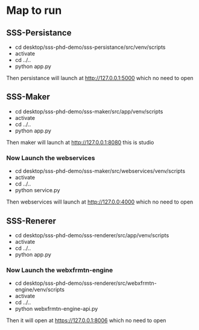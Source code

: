 # Map to run

## SSS-Persistance

+ cd desktop/sss-phd-demo/sss-persistance/src/venv/scripts
+ activate
+ cd ../..
+ python app.py

Then persistance will launch at http://127.0.0.1:5000 which no need to open


## SSS-Maker
 
+ cd desktop/sss-phd-demo/sss-maker/src/app/venv/scripts
+ activate
+ cd ../..
+ python app.py

Then maker will launch at http://127.0.0.1:8080 this is studio

### Now Launch the webservices

+ cd desktop/sss-phd-demo/sss-maker/src/webservices/venv/scripts
+ activate
+ cd ../..
+ python service.py

Then webservices will launch at http://127.0.0:4000 which no need to open

## SSS-Renerer

+ cd desktop/sss-phd-demo/sss-renderer/src/app/venv/scripts
+ activate
+ cd ../..
+ python app.py

### Now Launch the webxfrmtn-engine
+ cd desktop/sss-phd-demo/sss-renderer/src/webxfrmtn-engine/venv/scripts
+ activate
+ cd ../..
+ python webxfrmtn-engine-api.py

Then it will open at https://127.0.0.1:8006 which no need to open
